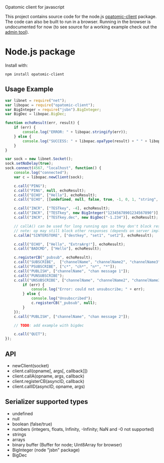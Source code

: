Opatomic client for javascript

This project contains source code for the node.js
[opatomic-client](https://www.npmjs.com/package/opatomic-client) package.
The code can also be built to run in a browser. Running in the browser is
undocumented for now (to see source for a working example check out the
[admin tool](https://github.com/opatomic/admin-browser)).

# Node.js package

Install with:

    npm install opatomic-client

## Usage Example

```js
var libnet = require("net");
var libopac = require("opatomic-client");
var BigInteger = require("jsbn").BigInteger;
var BigDec = libopac.BigDec;

function echoResult(err, result) {
	if (err) {
		console.log("ERROR: " + libopac.stringify(err));
	} else {
		console.log("SUCCESS: " + libopac.opaType(result) + " " + libopac.stringify(result));
	}
}

var sock = new libnet.Socket();
sock.setNoDelay(true);
sock.connect(4567, "localhost", function() {
	console.log("connected");
	var c = libopac.newClient(sock);

	c.call("PING");
	c.call("PING", null, echoResult);
	c.call("ECHO", ["Hello"], echoResult);
	c.call("ECHO", [[undefined, null, false, true, -1, 0, 1, "string", []]], echoResult);

	c.call("INCR", ["TESTkey", -4], echoResult);
	c.call("INCR", ["TESTkey", new BigInteger("12345678901234567890")], echoResult);
	c.call("INCR", ["TESTkey.dec", new BigDec("-1.234")], echoResult);

	// callA() can be used for long running ops so they don't block responses
	// note: op may still block other responses (depends on server implementation)
	c.callA("SINTERSTORE", ["destkey", "set1", "set2"], echoResult);

	c.call("ECHO", ["Hello", "ExtraArg!"], echoResult);
	c.call("BADCMD", ["Hello"], echoResult);

	c.registerCB("_pubsub", echoResult);
	c.call("SUBSCRIBE",  ["channelName", "channelName2", "channelName3", "channelName2"]);
	c.call("PSUBSCRIBE", ["c*", "ch*", "n*", "*"]);
	c.call("PUBLISH", ["channelName", "chan message 1"]);
	c.call("PUNSUBSCRIBE");
	c.call("UNSUBSCRIBE", ["channelName", "channelName2", "channelName3", "channelName2"], function(err, result) {
		if (err) {
			console.log("Error: could not unsubscribe; " + err);
		} else {
			console.log("Unsubscribed");
			c.registerCB("_pubsub", null);
		}
	});
	c.call("PUBLISH", ["channelName", "chan message 2"]);

	// TODO: add example with bigdec

	c.call("QUIT");
});

```


## API
 - newClient(socket)
 - client.call(opname[, args[, callback]])
 - client.callA(opname, args, callback)
 - client.registerCB(asyncID, callback)
 - client.callID(asyncID, opname, args)


## Serializer supported types
 - undefined
 - null
 - boolean (false/true)
 - numbers (integers, floats, Infinity, -Infinity; NaN and -0 not supported)
 - strings
 - arrays
 - binary buffer (Buffer for node; Uint8Array for browser)
 - BigInteger (node "jsbn" package)
 - BigDec

